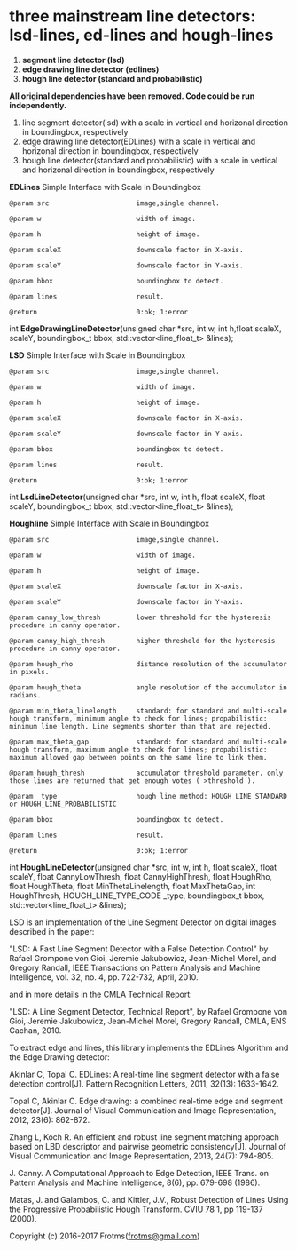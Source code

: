 # three mainstream line detectors: lsd-lines, ed-lines and hough-lines

1. __segment line detector (lsd)__ 
2. __edge drawing line detector (edlines)__
3. __hough line detector (standard and probabilistic)__

__All original dependencies have been removed. Code could be run  independently.__

1. line segment detector(lsd) with a scale in vertical and horizonal direction in boundingbox, respectively
2. edge drawing line detector(EDLines) with a scale in vertical and horizonal direction in boundingbox, respectively
3. hough line detector(standard and probabilistic) with a scale in vertical and horizonal direction in boundingbox, respectively



__EDLines__ Simple Interface with Scale in Boundingbox

    @param src         				image,single channel.

    @param w           				width of image.

    @param h           				height of image.

    @param scaleX      				downscale factor in X-axis.

    @param scaleY      				downscale factor in Y-axis.

    @param bbox        				boundingbox to detect.

    @param lines      				result.

    @return            				0:ok; 1:error
                       
int __EdgeDrawingLineDetector__(unsigned char *src, int w, int h,float scaleX, scaleY, boundingbox_t bbox, std::vector<line_float_t> &lines);



__LSD__ Simple Interface with Scale in Boundingbox

    @param src         				image,single channel.

    @param w           				width of image.

    @param h           				height of image.

    @param scaleX      				downscale factor in X-axis.

    @param scaleY      				downscale factor in Y-axis.

    @param bbox       			 	boundingbox to detect.

    @param lines       				result.

    @return            				0:ok; 1:error
                       
int __LsdLineDetector__(unsigned char *src, int w, int h, float scaleX, float scaleY, boundingbox_t bbox, std::vector<line_float_t> &lines);

__Houghline__ Simple Interface with Scale in Boundingbox

    @param src         				image,single channel.

    @param w           				width of image.

    @param h           				height of image.

    @param scaleX      			 	downscale factor in X-axis.

    @param scaleY      			 	downscale factor in Y-axis.

    @param canny_low_thresh      	lower threshold for the hysteresis procedure in canny operator.

    @param canny_high_thresh      	higher threshold for the hysteresis procedure in canny operator.

    @param hough_rho      			distance resolution of the accumulator in pixels.

    @param hough_theta      		angle resolution of the accumulator in radians.

    @param min_theta_linelength     standard: for standard and multi-scale hough transform, minimum angle to check for lines; propabilistic: minimum line length. Line segments shorter than that are rejected.

    @param max_theta_gap      		standard: for standard and multi-scale hough transform, maximum angle to check for lines; propabilistic: maximum allowed gap between points on the same line to link them.

    @param hough_thresh      		accumulator threshold parameter. only those lines are returned that get enough votes ( >threshold ).

    @param _type      				hough line method: HOUGH_LINE_STANDARD or HOUGH_LINE_PROBABILISTIC

    @param bbox        				boundingbox to detect.

    @param lines       				result.

    @return            				0:ok; 1:error
                       
int __HoughLineDetector__(unsigned char *src, int w, int h, float scaleX, float scaleY, float CannyLowThresh, float CannyHighThresh, float HoughRho, float HoughTheta, float MinThetaLinelength, float MaxThetaGap, int HoughThresh, HOUGH_LINE_TYPE_CODE _type, boundingbox_t bbox, std::vector<line_float_t> &lines);


LSD is an implementation of the Line Segment Detector on digital
images described in the paper:

  "LSD: A Fast Line Segment Detector with a False Detection Control"
  by Rafael Grompone von Gioi, Jeremie Jakubowicz, Jean-Michel Morel,
  and Gregory Randall, IEEE Transactions on Pattern Analysis and
  Machine Intelligence, vol. 32, no. 4, pp. 722-732, April, 2010.

and in more details in the CMLA Technical Report:

  "LSD: A Line Segment Detector, Technical Report",
  by Rafael Grompone von Gioi, Jeremie Jakubowicz, Jean-Michel Morel,
  Gregory Randall, CMLA, ENS Cachan, 2010.
  
  
  To extract edge and lines, this library implements the EDLines Algorithm and the Edge Drawing detector:
  
  Akinlar C, Topal C. EDLines: A real-time line segment detector with a false detection control[J]. 
  Pattern Recognition Letters, 2011, 32(13): 1633-1642.
  
  Topal C, Akinlar C. Edge drawing: a combined real-time edge and segment detector[J]. 
  Journal of Visual Communication and Image Representation, 2012, 23(6): 862-872.
  
  Zhang L, Koch R. An efficient and robust line segment matching approach based on LBD descriptor 
  and pairwise geometric consistency[J]. Journal of Visual Communication and Image Representation, 
  2013, 24(7): 794-805.
  
  J. Canny. A Computational Approach to Edge Detection, IEEE Trans. on Pattern Analysis and Machine Intelligence, 8(6), pp. 679-698 (1986).

  Matas, J. and Galambos, C. and Kittler, J.V., Robust Detection of Lines Using the Progressive Probabilistic Hough Transform. CVIU 78 1, pp 119-137 (2000).

Copyright (c) 2016-2017 Frotms(frotms@gmail.com)
